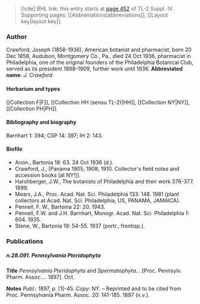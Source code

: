 > [!cite] BHL link: this entry starts at [page 452](https://www.biodiversitylibrary.org/page/33266129) of TL-2 Suppl. IV.
> Supporting pages: [[Abbreviations|abbreviations]], [[Layout key|layout key]].

### Author

Crawford, Joseph (1858-1936), American botanist and pharmacist, born 20 Dec 1858, Audubon, Montgomery Co., Pa., died 24 Oct 1936, pharmacist in Philadelphia, one of the original founders of the Philadelphia Botanical Club, served as its president 1898-1909, further work until 1936. 
**Abbreviated name**: *J. Crawford*

#### Herbarium and types

[[Collection F|F]], [[Collection HH (sensu TL-2)|HH]], [[Collection NY|NY]], [[Collection PH|PH]].

#### Bibliography and biography

Barnhart 1: 394; CSP 14: 397; IH 2: 143.

#### Biofile

- Anon., Bartonia 18: 63. 24 Oct 1936 (d.).
- Crawford, J., \[Panama 1905, 1908, 1910. Collector's field notes and accession books \[at NY!\]\].
- Harshberger, J.W., The botanists of Philadelphia and their work 376-377. 1899.
- Mears, J.A., Proc. Acad. Nat. Sci. Philadelphia 133: 148. 1981 (plant collectors at Acad. Nat. Sci. Philadelphia, US, PANAMA, JAMAICA).
- Pennell, F. W., Bartonia 22: 20. 1943.
- Pennell, F.W. and J.H. Barnhart, Monogr. Acad. Nat. Sci. Philadelphia 1: 604. 1935.
- Stone, W., Bartonia 19: 54-55. 1937 (portr., frontisp.).

### Publications

##### n.28.091. Pennsylvania Pteridophyta

**Title**
*Pennsylvania Pteridophyta* and *Spermatophyta*... \[Proc. Pennsylv. Pharm. Assoc.... 1897\]. Oct.

**Notes**
*Publ*.: 1897, p. \[1\]-45. *Copy*: NY. – Reprinted and to be cited from Proc. Pennsylvania Pharm. Assoc. 20: 141-185. 1897 (n.v.).

